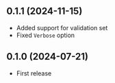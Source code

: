 ## 0.1.1 (2024-11-15)

- Added support for validation set
- Fixed `Verbose` option

## 0.1.0 (2024-07-21)

- First release
